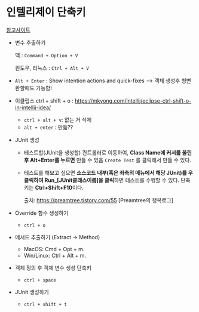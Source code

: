 # 인텔리제이 단축키

[참고사이트](https://lalwr.blogspot.com/2018/04/intellij.html)



- 변수 추출하기

  맥 : `Command + Option + V`

  윈도우, 리눅스 : `Ctrl + Alt + V`

- `Alt + Enter` : Show intention actions and quick-fixes --> 객체 생성후 형변환할때도 가능함!

- 이클립스 ctrl + shift + o : https://mkyong.com/intellij/eclipse-ctrl-shift-o-in-intellij-idea/
  - `ctrl + alt + v`: 없는 거 삭제
  - `alt + enter` : 만듦??
  
- JUnit 생성

  - 테스트할(JUnit을 생성할) 컨트롤러로 이동하여, **Class Name에 커서를 올린 후 Alt+Enter를 누르면** 만들 수 있음 `Create Test` 를 클릭해서 만들 수 있다.  

  - 테스트를 해보고 싶으면 **소스코드 내부(혹은 좌측의 메뉴에서 해당 JUnit)를 우클릭하여 Run_[JUnit클래스이름]을 클릭**하면 테스트를 수행할 수 있다. 단축키는 **Ctrl+Shift+F10**이다.

    출처: https://preamtree.tistory.com/55 [Preamtree의 행복로그]

  

- Override 함수 생성하기

  - `ctrl + o`
  
- 메서드 추출하기 (Extract -> Method)

  - MacOS: Cmd + Opt + m.
  - Win/Linux: Ctrl + Alt + m.
  
- 객체 정의 후 객체 변수 생성 단축키

  - `ctrl + space`
  
- JUnit 생성하기

  - `ctrl + shift + t`
